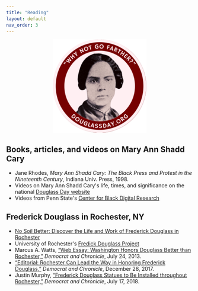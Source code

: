 ```yaml
---
title: "Reading"
layout: default
nav_order: 3
---
```


<div style="text-align:center;">
<img src="assets/go-farther.png" width="50%" alt="Mary Ann Shadd Cary headshot and motto 'Why not go farther?'" />
</div>

## Books, articles, and videos on Mary Ann Shadd Cary

- Jane Rhodes, *Mary Ann Shadd Cary: The Black Press and Protest in the Nineteenth Century*, Indiana Univ. Press, 1998.
- Videos on Mary Ann Shadd Cary's life, times, and significance on the national [Douglass Day website](https://douglassday.org/shadd/)
- Videos from Penn State's [Center for Black Digital Research](https://www.youtube.com/@digblk)

## Frederick Douglass in Rochester, NY

- [No Soil Better: Discover the Life and Work of Frederick Douglass in Rochester](https://www.douglasstour.com/)
- University of Rochester's [Fredick Douglass Project](https://rbscp.lib.rochester.edu/2494)
- Marcus A. Watts, [“Web Essay: Washington Honors Douglass Better than Rochester,”](https://www.democratandchronicle.com/story/opinion/2013/07/24/web-essay-washington-honors-douglass-better-than-rochester/2583011/) *Democrat and Chronicle*, July 24, 2013.
- [“Editorial: Rochester Can Lead the Way in Honoring Frederick Douglass,”](https://www.democratandchronicle.com/story/opinion/editorials/2017/12/28/editorial-rochester-can-lead-way-honoring-frederick-douglass/108982548/) *Democrat and Chronicle*, December 28, 2017.
- Justin Murphy, [“Frederick Douglass Statues to Be Installed throughout Rochester,”](https://www.democratandchronicle.com/story/news/2018/07/17/frederick-douglass-statues-rochester-olivia-kim-bicentennial/775231002/) *Democrat and Chronicle*, July 17, 2018.

